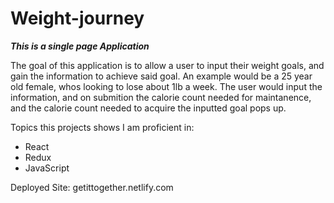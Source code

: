 # Weight-journey
***This is a single page Application***

The goal of this application is to allow a user to input their weight goals, and gain the information to achieve said goal. An example would be a 25 year old female, whos looking to lose about 1lb a week. The user would input the information, and on submition the calorie count needed for maintanence, and the calorie count needed to acquire the inputted goal pops up.

Topics this projects shows I am proficient in:
- React
- Redux
- JavaScript

Deployed Site: getittogether.netlify.com

